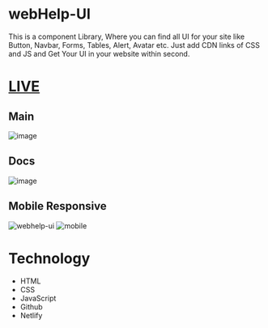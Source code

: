 # webHelp-UI
This is a component Library, Where you can find all UI for your site like Button, Navbar, Forms, Tables, Alert, Avatar etc. Just add CDN links of CSS and JS and Get Your UI in your website within second.

# [LIVE](https://webhelp-ui.netlify.app/)

## Main
![image](https://user-images.githubusercontent.com/91107518/196019677-3545803d-c112-4b48-aa7f-9b81fbe4200b.png)


## Docs

![image](https://user-images.githubusercontent.com/91107518/196019266-a63b2c2f-4fac-4960-ba16-d3b859806cb2.png)

## Mobile Responsive

![webhelp-ui](https://user-images.githubusercontent.com/91107518/196051738-fb7d7f1c-a3b9-4e0a-aeeb-62d352d34bf4.png)
![mobile](https://user-images.githubusercontent.com/91107518/196051732-ca7b93d7-146a-4ff7-a171-e2867dec243b.png)



# Technology
- HTML
- CSS
- JavaScript
- Github
- Netlify
